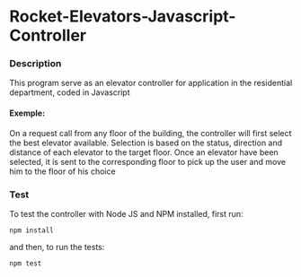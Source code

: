 # Rocket-Elevators-Javascript-Controller

### Description

This program serve as an elevator controller for application in the residential department, coded in Javascript

#### Exemple:

On a request call from any floor of the building, the controller will first select the best elevator available.
Selection is based on the status, direction and distance of each elevator to the target floor.
Once an elevator have been selected, it is sent to the corresponding floor to pick up the user and move him to the floor of his choice

### Test

To test the controller with Node JS and NPM installed, first run:

`npm install`

and then, to run the tests:

`npm test`

